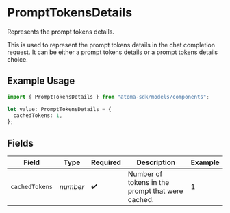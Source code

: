 # PromptTokensDetails

Represents the prompt tokens details.

This is used to represent the prompt tokens details in the chat completion request.
It can be either a prompt tokens details or a prompt tokens details choice.

## Example Usage

```typescript
import { PromptTokensDetails } from "atoma-sdk/models/components";

let value: PromptTokensDetails = {
  cachedTokens: 1,
};
```

## Fields

| Field                                            | Type                                             | Required                                         | Description                                      | Example                                          |
| ------------------------------------------------ | ------------------------------------------------ | ------------------------------------------------ | ------------------------------------------------ | ------------------------------------------------ |
| `cachedTokens`                                   | *number*                                         | :heavy_check_mark:                               | Number of tokens in the prompt that were cached. | 1                                                |
